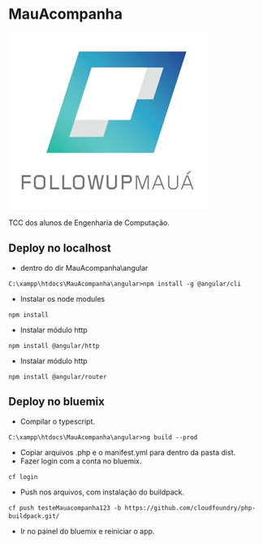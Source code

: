 # MauAcompanha

![alt text](https://github.com/flaviajanine/FollowupMaua/blob/master/logo.jpeg)

TCC dos alunos de Engenharia de Computação.

## Deploy no localhost
* dentro do dir MauAcompanha\angular
```
C:\xampp\htdocs\MauAcompanha\angular>npm install -g @angular/cli
```
* Instalar os node modules
```
npm install
```
* Instalar módulo http
```
npm install @angular/http
```
* Instalar módulo http
```
npm install @angular/router
```

## Deploy no bluemix
* Compilar o typescript.
```
C:\xampp\htdocs\MauAcompanha\angular>ng build --prod
```
* Copiar arquivos .php e o manifest.yml para dentro da pasta dist.
* Fazer login com a conta no bluemix.
```
cf login
```
* Push nos arquivos, com instalação do buildpack.
```
cf push testeMauacompanha123 -b https://github.com/cloudfoundry/php-buildpack.git/
```
* Ir no painel do bluemix e reiniciar o app.
